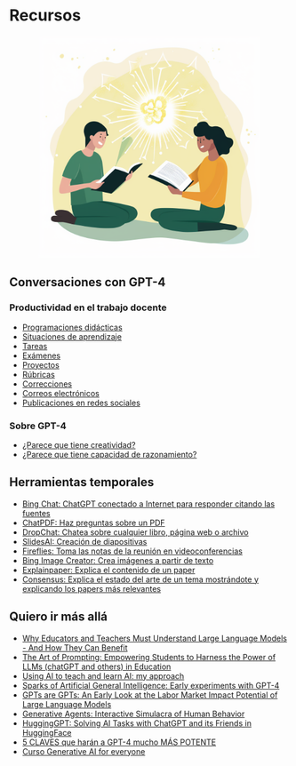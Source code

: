 # Recursos

<p align="center">
<img src="https://github.com/davidlms/formacion-profesorado-llm/blob/main/assets/resources.png?raw=true" alt="Logo" width="400">
</p>

## Conversaciones con GPT-4

### Productividad en el trabajo docente

* [Programaciones didácticas](./chats/programaciondidactica.html)
* [Situaciones de aprendizaje](./chats/situacionaprendizaje.html)
* [Tareas](./chats/tareas.html)
* [Exámenes](./chats/examenes.html)
* [Proyectos](./chats/proyectos.html)
* [Rúbricas](./chats/rubricas.html)
* [Correcciones](./chats/correcciones.html)
* [Correos electrónicos](./chats/email.html)
* [Publicaciones en redes sociales](./chats/rrss.html)

### Sobre GPT-4

* [¿Parece que tiene creatividad?](./chats/creatividad.html)
* [¿Parece que tiene capacidad de razonamiento?](./chats/razonamiento.html)

## Herramientas temporales

* [Bing Chat: ChatGPT conectado a Internet para responder citando las fuentes](https://www.microsoft.com/es-es/bing)
* [ChatPDF: Haz preguntas sobre un PDF](https://www.chatpdf.com)
* [DropChat: Chatea sobre cualquier libro, página web o archivo](https://app.dropchat.co)
* [SlidesAI: Creación de diapositivas](https://workspace.google.com/marketplace/app/slidesaiio_create_slides_with_ai/904276957168)
* [Fireflies: Toma las notas de la reunión en videoconferencias](https://fireflies.ai)
* [Bing Image Creator: Crea imágenes a partir de texto](https://www.bing.com/create)
* [Explainpaper: Explica el contenido de un paper](https://www.explainpaper.com)
* [Consensus: Explica el estado del arte de un tema mostrándote y explicando los papers más relevantes](https://consensus.app)

## Quiero ir más allá

* [Why Educators and Teachers Must Understand Large Language Models - And How They Can Benefit](https://www.linkedin.com/pulse/why-educators-teachers-must-understand-large-language-linares-phd?trk=news-guest_share-article)
* [The Art of Prompting: Empowering Students to Harness the Power of LLMs (chatGPT and others) in Education](https://www.linkedin.com/pulse/art-prompting-empowering-students-harness-power-llms-linares-phd?trk=news-guest_share-article)
* [Using AI to teach and learn AI: my approach](https://www.linkedin.com/pulse/using-ai-teach-learn-my-approach-jordi-linares-phd?trk=news-guest_share-article)
* [Sparks of Artificial General Intelligence: Early experiments with GPT-4](https://arxiv.org/abs/2303.12712)
* [GPTs are GPTs: An Early Look at the Labor Market Impact Potential of Large Language Models](https://arxiv.org/abs/2303.10130)
* [Generative Agents: Interactive Simulacra of Human Behavior](https://arxiv.org/abs/2304.03442)
* [HuggingGPT: Solving AI Tasks with ChatGPT and its Friends in HuggingFace](https://arxiv.org/abs/2303.17580)
* [5 CLAVES que harán a GPT-4 mucho MÁS POTENTE](https://www.youtube.com/watch?v=rXU9pkk0dQI)
* [Curso Generative AI for everyone](https://www.coursera.org/learn/generative-ai-for-everyone)